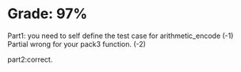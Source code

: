 # Grade: 97%

<p> Part1: you need to self define the test case for arithmetic_encode (-1) <br>
Partial wrong for your pack3 function. (-2) <br>
</p>

part2:correct.